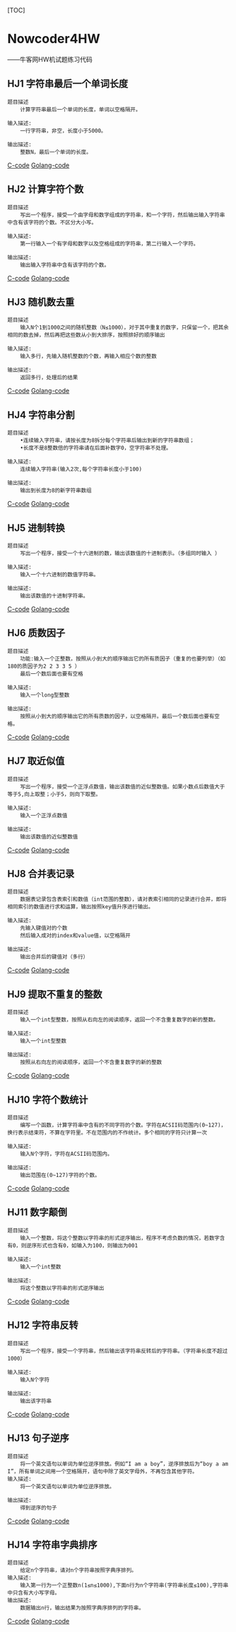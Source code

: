 [TOC]
# Nowcoder4HW
——牛客网HW机试题练习代码

## HJ1 字符串最后一个单词长度
	题目描述
		计算字符串最后一个单词的长度，单词以空格隔开。
		
	输入描述:
		一行字符串，非空，长度小于5000。

	输出描述:
		整数N，最后一个单词的长度。

[C-code](https://github.com/lbbxsxlz/Nowcoder4HW/blob/master/HJ1.c)    [Golang-code](https://github.com/lbbxsxlz/Nowcoder4HW/blob/master/HJ1.go)

## HJ2 计算字符个数
	题目描述
		写出一个程序，接受一个由字母和数字组成的字符串，和一个字符，然后输出输入字符串中含有该字符的个数。不区分大小写。

	输入描述:
		第一行输入一个有字母和数字以及空格组成的字符串，第二行输入一个字符。

	输出描述:
		输出输入字符串中含有该字符的个数。
		
[C-code](https://github.com/lbbxsxlz/Nowcoder4HW/blob/master/HJ2.c)    [Golang-code](https://github.com/lbbxsxlz/Nowcoder4HW/blob/master/HJ2.go)

## HJ3 随机数去重
	题目描述
		输入N个1到1000之间的随机整数（N≤1000），对于其中重复的数字，只保留一个，把其余相同的数去掉，然后再把这些数从小到大排序，按照排好的顺序输出

	输入描述:
		输入多行，先输入随机整数的个数，再输入相应个数的整数
		
	输出描述:
		返回多行，处理后的结果
		
[C-code](https://github.com/lbbxsxlz/Nowcoder4HW/blob/master/HJ3.c)    [Golang-code](https://github.com/lbbxsxlz/Nowcoder4HW/blob/master/HJ3.go)

## HJ4 字符串分割
	题目描述
		•连续输入字符串，请按长度为8拆分每个字符串后输出到新的字符串数组；
		•长度不是8整数倍的字符串请在后面补数字0，空字符串不处理。
		
	输入描述:
		连续输入字符串(输入2次,每个字符串长度小于100)

	输出描述:
		输出到长度为8的新字符串数组
		
[C-code](https://github.com/lbbxsxlz/Nowcoder4HW/blob/master/HJ4.c)    [Golang-code](https://github.com/lbbxsxlz/Nowcoder4HW/blob/master/HJ4.go)

## HJ5 进制转换

	题目描述
		写出一个程序，接受一个十六进制的数，输出该数值的十进制表示。（多组同时输入 ）

	输入描述:
		输入一个十六进制的数值字符串。

	输出描述:
		输出该数值的十进制字符串。
		
[C-code](https://github.com/lbbxsxlz/Nowcoder4HW/blob/master/HJ5.c)    [Golang-code](https://github.com/lbbxsxlz/Nowcoder4HW/blob/master/HJ5.go)

## HJ6 质数因子
	题目描述
		功能:输入一个正整数，按照从小到大的顺序输出它的所有质因子（重复的也要列举）（如180的质因子为2 2 3 3 5 ）
		最后一个数后面也要有空格

	输入描述:
		输入一个long型整数

	输出描述:
		按照从小到大的顺序输出它的所有质数的因子，以空格隔开。最后一个数后面也要有空格。
		
[C-code](https://github.com/lbbxsxlz/Nowcoder4HW/blob/master/HJ6.c)    [Golang-code](https://github.com/lbbxsxlz/Nowcoder4HW/blob/master/HJ6.go)

## HJ7 取近似值
	题目描述
		写出一个程序，接受一个正浮点数值，输出该数值的近似整数值。如果小数点后数值大于等于5,向上取整；小于5，则向下取整。

	输入描述:
		输入一个正浮点数值

	输出描述:
		输出该数值的近似整数值
		
[C-code](https://github.com/lbbxsxlz/Nowcoder4HW/blob/master/HJ7.c)    [Golang-code](https://github.com/lbbxsxlz/Nowcoder4HW/blob/master/HJ7.go)

## HJ8 合并表记录
	题目描述
		数据表记录包含表索引和数值（int范围的整数），请对表索引相同的记录进行合并，即将相同索引的数值进行求和运算，输出按照key值升序进行输出。

	输入描述:
		先输入键值对的个数
		然后输入成对的index和value值，以空格隔开

	输出描述:
		输出合并后的键值对（多行）
		
[C-code](https://github.com/lbbxsxlz/Nowcoder4HW/blob/master/HJ8.c)    [Golang-code](https://github.com/lbbxsxlz/Nowcoder4HW/blob/master/HJ8.go)

## HJ9 提取不重复的整数
	题目描述
		输入一个int型整数，按照从右向左的阅读顺序，返回一个不含重复数字的新的整数。

	输入描述:
		输入一个int型整数

	输出描述:
		按照从右向左的阅读顺序，返回一个不含重复数字的新的整数
		
[C-code](https://github.com/lbbxsxlz/Nowcoder4HW/blob/master/HJ9.c)    [Golang-code](https://github.com/lbbxsxlz/Nowcoder4HW/blob/master/HJ9.go)

## HJ10 字符个数统计
	题目描述
		编写一个函数，计算字符串中含有的不同字符的个数。字符在ACSII码范围内(0~127)，换行表示结束符，不算在字符里。不在范围内的不作统计。多个相同的字符只计算一次

	输入描述:
		输入N个字符，字符在ACSII码范围内。

	输出描述:
		输出范围在(0~127)字符的个数。
		
[C-code](https://github.com/lbbxsxlz/Nowcoder4HW/blob/master/HJ10.c)    [Golang-code](https://github.com/lbbxsxlz/Nowcoder4HW/blob/master/HJ10.go)

## HJ11 数字颠倒
	题目描述
		输入一个整数，将这个整数以字符串的形式逆序输出，程序不考虑负数的情况，若数字含有0，则逆序形式也含有0，如输入为100，则输出为001

	输入描述:
		输入一个int整数

	输出描述:
		将这个整数以字符串的形式逆序输出

[C-code](https://github.com/lbbxsxlz/Nowcoder4HW/blob/master/HJ11.c)    [Golang-code](https://github.com/lbbxsxlz/Nowcoder4HW/blob/master/HJ11.go)

## HJ12 字符串反转 
	题目描述
		写出一个程序，接受一个字符串，然后输出该字符串反转后的字符串。（字符串长度不超过1000）

	输入描述:
		输入N个字符

	输出描述:
		输出该字符串
		
[C-code](https://github.com/lbbxsxlz/Nowcoder4HW/blob/master/HJ12.c)    [Golang-code](https://github.com/lbbxsxlz/Nowcoder4HW/blob/master/HJ12.go)

## HJ13 句子逆序
	题目描述
		将一个英文语句以单词为单位逆序排放。例如“I am a boy”，逆序排放后为“boy a am I”，所有单词之间用一个空格隔开，语句中除了英文字母外，不再包含其他字符。
	输入描述:
		将一个英文语句以单词为单位逆序排放。

	输出描述:
		得到逆序的句子
		
[C-code](https://github.com/lbbxsxlz/Nowcoder4HW/blob/master/HJ13.c)    [Golang-code](https://github.com/lbbxsxlz/Nowcoder4HW/blob/master/HJ13.go)	

## HJ14 字符串字典排序
	题目描述
		给定n个字符串，请对n个字符串按照字典序排列。
	输入描述:
		输入第一行为一个正整数n(1≤n≤1000),下面n行为n个字符串(字符串长度≤100),字符串中只含有大小写字母。
	输出描述:
		数据输出n行，输出结果为按照字典序排列的字符串。
[C-code](https://github.com/lbbxsxlz/Nowcoder4HW/blob/master/HJ14.c)    [Golang-code](https://github.com/lbbxsxlz/Nowcoder4HW/blob/master/HJ14.go)
